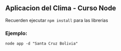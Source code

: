 ## Aplicacion del Clima - Curso Node

Recuerden ejecutar ``` npm install ``` para las librerias

### Ejemplo:
```
node app -d "Santa Cruz Bolivia"
```